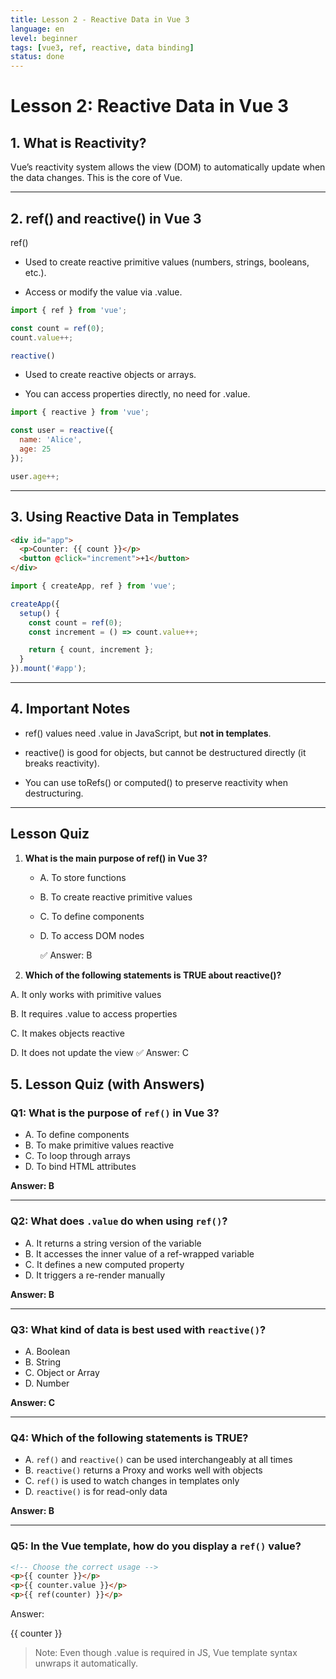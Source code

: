 ```yaml
---
title: Lesson 2 - Reactive Data in Vue 3
language: en
level: beginner
tags: [vue3, ref, reactive, data binding]
status: done
---
```



# Lesson 2: Reactive Data in Vue 3

## 1. What is Reactivity?

Vue’s reactivity system allows the view (DOM) to automatically update when the data changes. This is the core of Vue.


---

## 2. ref() and reactive() in Vue 3

ref()

- Used to create reactive primitive values (numbers, strings, booleans, etc.).

- Access or modify the value via .value.

```js
import { ref } from 'vue';

const count = ref(0);
count.value++;

reactive()
```

- Used to create reactive objects or arrays.

- You can access properties directly, no need for .value.

```js
import { reactive } from 'vue';

const user = reactive({
  name: 'Alice',
  age: 25
});

user.age++;
```

---

## 3. Using Reactive Data in Templates

```html
<div id="app">
  <p>Counter: {{ count }}</p>
  <button @click="increment">+1</button>
</div>
```

```js
import { createApp, ref } from 'vue';

createApp({
  setup() {
    const count = ref(0);
    const increment = () => count.value++;

    return { count, increment };
  }
}).mount('#app');
```

---

## 4. Important Notes

- ref() values need .value in JavaScript, but **not in templates**.

- reactive() is good for objects, but cannot be destructured directly (it breaks reactivity).

- You can use toRefs() or computed() to preserve reactivity when destructuring.

---

## Lesson Quiz

1. **What is the main purpose of ref() in Vue 3?**

   - A. To store functions

    - B. To create reactive primitive values

    - C. To define components

    - D. To access DOM nodes

      ✅ Answer: B



2. **Which of the following statements is TRUE about reactive()?**

A. It only works with primitive values

B. It requires .value to access properties

C. It makes objects reactive

D. It does not update the view
✅ Answer: C


## 5. Lesson Quiz (with Answers)

### Q1: What is the purpose of `ref()` in Vue 3?

- A. To define components  
- B. To make primitive values reactive  
- C. To loop through arrays  
- D. To bind HTML attributes

**Answer: B**

---

### Q2: What does `.value` do when using `ref()`?

- A. It returns a string version of the variable  
- B. It accesses the inner value of a ref-wrapped variable  
- C. It defines a new computed property  
- D. It triggers a re-render manually

**Answer: B**

---

### Q3: What kind of data is best used with `reactive()`?

- A. Boolean  
- B. String  
- C. Object or Array  
- D. Number

**Answer: C**

---

### Q4: Which of the following statements is TRUE?

- A. `ref()` and `reactive()` can be used interchangeably at all times  
- B. `reactive()` returns a Proxy and works well with objects  
- C. `ref()` is used to watch changes in templates only  
- D. `reactive()` is for read-only data

**Answer: B**

---

### Q5: In the Vue template, how do you display a `ref()` value?

```html
<!-- Choose the correct usage -->
<p>{{ counter }}</p>  
<p>{{ counter.value }}</p>  
<p>{{ ref(counter) }}</p>
```
Answer: <p>{{ counter }}</p>


> Note: Even though .value is required in JS, Vue template syntax unwraps it automatically.







